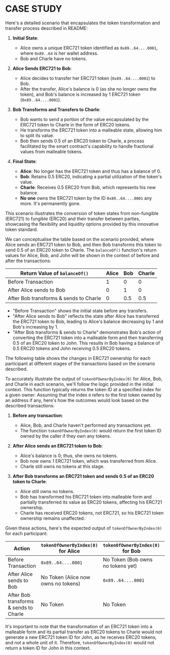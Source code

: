 # CASE STUDY

Here's a detailed scenario that encapsulates the token transformation and transfer process described in README:

1. **Initial State**:
   - Alice owns a unique ERC721 token identified as `0x89..64....0001`, where `0x89..64` is her wallet address.
   - Bob and Charle have no tokens.

2. **Alice Sends ERC721 to Bob**:
   - Alice decides to transfer her ERC721 token (`0x89..64....0001`) to Bob.
   - After the transfer, Alice's balance is 0 (as she no longer owns the token), and Bob's balance is increased by 1 ERC721 token (`0x89..64....0001`).

3. **Bob Transforms and Transfers to Charle**:
   - Bob wants to send a portion of the value encapsulated by the ERC721 token to Charle in the form of ERC20 tokens.
   - He transforms the ERC721 token into a malleable state, allowing him to split its value.
   - Bob then sends 0.5 of an ERC20 token to Charle, a process facilitated by the smart contract's capability to handle fractional values from malleable tokens.

4. **Final State**:
   - **Alice**: No longer has the ERC721 token and thus has a balance of 0.
   - **Bob**: Retains 0.5 ERC20, indicating a partial utilization of the token's value.
   - **Charle**: Receives 0.5 ERC20 from Bob, which represents his new balance.
   - **No one** owns the ERC721 token by the ID `0x89..64....0001` any more. It's permanently gone.

This scenario illustrates the conversion of token states from non-fungible (ERC721) to fungible (ERC20) and their transfer between parties, showcasing the flexibility and liquidity options provided by this innovative token standard.

We can conceptualise the table based on the scenario provided, where Alice sends an ERC721 token to Bob, and then Bob transforms this token to send 0.5 of an ERC20 token to Charle. The `balanceOf()` function's return values for Alice, Bob, and John will be shown in the context of before and after the transactions:

| Return Value of `balanceOf()` | Alice | Bob  | Charle |
|-------------------------------|-------|------|------|
| Before Transaction            | 1     | 0    | 0    |
| After Alice sends to Bob      | 0     | 1    | 0    |
| After Bob transforms & sends to Charle | 0 | 0.5  | 0.5  |

- "Before Transaction" shows the initial state before any transfers.
- "After Alice sends to Bob" reflects the state after Alice has transferred the ERC721 token to Bob, leading to Alice's balance decreasing by 1 and Bob's increasing by 1.
- "After Bob transforms & sends to Charle" demonstrates Bob's action of converting the ERC721 token into a malleable form and then transferring 0.5 of an ERC20 token to John. This results in Bob having a balance of 0.5 ERC20 tokens and John receiving 0.5 ERC20 tokens.

The following table shows the changes in ERC721 ownership for each participant at different stages of the transactions based on the scenario described.

To accurately illustrate the output of `tokenOfOwnerByIndex(0)` for Alice, Bob, and Charle in each scenario, we'll follow the logic provided in the initial context. This function typically returns the token ID at a specified index for a given owner. Assuming that the index `0` refers to the first token owned by an address if any, here's how the outcomes would look based on the described transactions:

1. **Before any transaction**:
   - Alice, Bob, and Charle haven't performed any transactions yet.
   - The function `tokenOfOwnerByIndex(0)` would return the first token ID owned by the caller if they own any tokens.

2. **After Alice sends an ERC721 token to Bob**:
   - Alice's balance is 0; thus, she owns no tokens.
   - Bob now owns 1 ERC721 token, which was transferred from Alice.
   - Charle still owns no tokens at this stage.

3. **After Bob transforms an ERC721 token and sends 0.5 of an ERC20 token to Charle**:
   - Alice still owns no tokens.
   - Bob has transformed his ERC721 token into malleable form and partially transferred its value as ERC20 tokens, affecting his ERC721 ownership.
   - Charle has received ERC20 tokens, not ERC721, so his ERC721 token ownership remains unaffected.

Given these actions, here's the expected output of `tokenOfOwnerByIndex(0)` for each participant:

| Action | `tokenOfOwnerByIndex(0)` for Alice | `tokenOfOwnerByIndex(0)` for Bob | `tokenOfOwnerByIndex(0)` for Charle |
|--------|------------------------------------|----------------------------------|-----------------------------------|
| Before Transaction | `0x89..64....0001` | No Token (Bob owns no tokens yet) | No Token (Charle owns no tokens) |
| After Alice sends to Bob | No Token (Alice now owns no tokens) | `0x89..64....0001` | No Token (Charle still owns no tokens) |
| After Bob transforms & sends to Charle | No Token | No Token | No Token (John receives ERC20 tokens, not ERC721) |

It's important to note that the transformation of an ERC721 token into a malleable form and its partial transfer as ERC20 tokens to Charle would not generate a new ERC721 token ID for John, as he receives ERC20 tokens, and not a whole unit of it. Therefore, `tokenOfOwnerByIndex(0)` would not return a token ID for John in this context.
